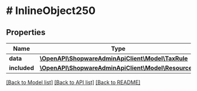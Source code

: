 # # InlineObject250

## Properties

Name | Type | Description | Notes
------------ | ------------- | ------------- | -------------
**data** | [**\OpenAPI\ShopwareAdminApiClient\Model\TaxRule**](TaxRule.md) |  | [optional]
**included** | [**\OpenAPI\ShopwareAdminApiClient\Model\Resource[]**](Resource.md) |  | [optional]

[[Back to Model list]](../../README.md#models) [[Back to API list]](../../README.md#endpoints) [[Back to README]](../../README.md)
